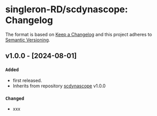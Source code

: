 # singleron-RD/scdynascope: Changelog

The format is based on [Keep a Changelog](https://keepachangelog.com/en/1.0.0/)
and this project adheres to [Semantic Versioning](https://semver.org/spec/v2.0.0.html).

## v1.0.0 - [2024-08-01]

### `Added`
- first released.
- Inherits from repository [scdynascope](https://github.com/singleron-RD/scdynascope/) v1.0.0

### `Changed`
- xxx

